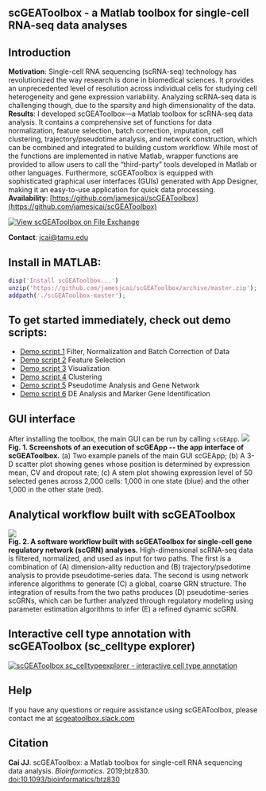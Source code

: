 scGEAToolbox - a Matlab toolbox for single-cell RNA-seq data analyses
---------------------------------------------------------------------

## Introduction
**Motivation**: Single-cell RNA sequencing (scRNA-seq) technology has revolutionized the way research is done in biomedical sciences. It provides an unprecedented level of resolution across individual cells for studying cell heterogeneity and gene expression variability. Analyzing scRNA-seq data is challenging though, due to the sparsity and high dimensionality of the data.  
**Results**: I developed scGEAToolbox—a Matlab toolbox for scRNA-seq data analysis. It contains a comprehensive set of functions for data normalization, feature selection, batch correction, imputation, cell clustering, trajectory/pseudotime analysis, and network construction, which can be combined and integrated to building custom workflow. While most of the functions are implemented in native Matlab, wrapper functions are provided to allow users to call the “third-party” tools developed in Matlab or other languages. Furthermore, scGEAToolbox is equipped with sophisticated graphical user interfaces (GUIs) generated with App Designer, making it an easy-to-use application for quick data processing.  
**Availability**: [https://github.com/jamesjcai/scGEAToolbox](https://github.com/jamesjcai/scGEAToolbox)

[![View scGEAToolbox on File Exchange](https://www.mathworks.com/matlabcentral/images/matlab-file-exchange.svg)](https://www.mathworks.com/matlabcentral/fileexchange/72917-scgeatoolbox)  

**Contact**: jcai@tamu.edu

## Install in MATLAB:

```matlab
disp('Install scGEAToolbox...')
unzip('https://github.com/jamesjcai/scGEAToolbox/archive/master.zip');
addpath('./scGEAToolbox-master');
```

## To get started immediately, check out demo scripts:

* [Demo script 1](http://htmlpreview.github.io/?https://github.com/jamesjcai/scGEAToolbox/blob/master/demo_script1.html) Filter, Normalization and Batch Correction of Data
* [Demo script 2](http://htmlpreview.github.io/?https://github.com/jamesjcai/scGEAToolbox/blob/master/demo_script2.html) Feature Selection
* [Demo script 3](http://htmlpreview.github.io/?https://github.com/jamesjcai/scGEAToolbox/blob/master/demo_script3.html) Visualization
* [Demo script 4](http://htmlpreview.github.io/?https://github.com/jamesjcai/scGEAToolbox/blob/master/demo_script4.html) Clustering
* [Demo script 5](http://htmlpreview.github.io/?https://github.com/jamesjcai/scGEAToolbox/blob/master/demo_script5.html) Pseudotime Analysis and Gene Network 
* [Demo script 6](http://htmlpreview.github.io/?https://github.com/jamesjcai/scGEAToolbox/blob/master/demo_script6.html) DE Analysis and Marker Gene Identification

## GUI interface

After installing the toolbox, the main GUI can be run by calling `scGEApp`. 
![](https://github.com/jamesjcai/scGEAToolbox/blob/master/example_data/Fig_2.png?raw=true)
**Fig. 1. Screenshots of an execution of scGEApp -- the app interface of scGEAToolbox.** (a) Two example panels of the main GUI scGEApp; (b) A 3-D scatter plot showing genes whose position is determined by expression mean, CV and dropout rate; (c) A stem plot showing expression level of 50 selected genes across 2,000 cells: 1,000 in one state (blue) and the other 1,000 in the other state (red).

## Analytical workflow built with scGEAToolbox

![](https://github.com/jamesjcai/scGEAToolbox/blob/master/example_data/Fig_1.png?raw=true)  
**Fig. 2. A software workflow built with scGEAToolbox for single-cell gene regulatory network (scGRN) analyses.** High-dimensional scRNA-seq data is filtered, normalized, and used as input for two paths. The first is a combination of (A) dimension-ality reduction and (B) trajectory/psedotime analysis to provide pseudotime-series data. The second is using network inference algorithms to generate (C) a global, coarse GRN structure. The integration of results from the two paths produces (D) pseudotime-series scGRNs, which can be further analyzed through regulatory modeling using parameter estimation algorithms to infer (E) a refined dynamic scGRN.

## Interactive cell type annotation with scGEAToolbox (sc_celltype explorer)

[![scGEAToolbox sc_celltypeexplorer - interactive cell type annotation](https://img.youtube.com/vi/HRQiXX3Jwpg/0.jpg)](https://youtu.be/HRQiXX3Jwpg)

## Help

If you have any questions or require assistance using scGEAToolbox, please contact me at [scgeatoolbox.slack.com](https://join.slack.com/t/scgeatoolbox/shared_invite/enQtNTQ3NjQ0MjIwNjc4LTRiODU5MDI4N2RkNzNkYmZlYWViY2FmNDdhM2EwYzEwY2VjNzk0Y2YwOWUyNzYwNzNkYjEyZmI3M2Y3MjEwNWE)

## Citation

**Cai JJ**. scGEAToolbox: a Matlab toolbox for single-cell RNA sequencing data analysis. *Bioinformatics*. 2019;btz830. [doi:10.1093/bioinformatics/btz830](https://doi.org/10.1093/bioinformatics/btz830)
